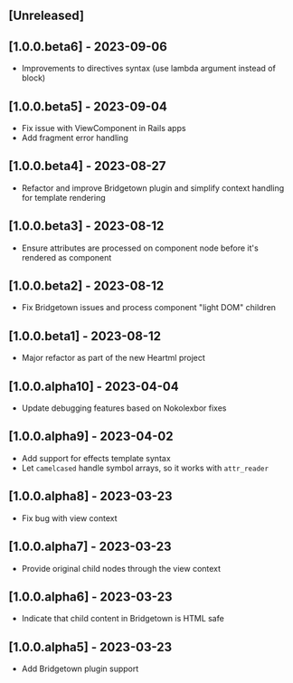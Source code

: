 ## [Unreleased]

## [1.0.0.beta6] - 2023-09-06

- Improvements to directives syntax (use lambda argument instead of block)

## [1.0.0.beta5] - 2023-09-04

- Fix issue with ViewComponent in Rails apps
- Add fragment error handling

## [1.0.0.beta4] - 2023-08-27

- Refactor and improve Bridgetown plugin and simplify context handling for template rendering

## [1.0.0.beta3] - 2023-08-12

- Ensure attributes are processed on component node before it's rendered as component

## [1.0.0.beta2] - 2023-08-12

- Fix Bridgetown issues and process component "light DOM" children

## [1.0.0.beta1] - 2023-08-12

- Major refactor as part of the new Heartml project

## [1.0.0.alpha10] - 2023-04-04

- Update debugging features based on Nokolexbor fixes

## [1.0.0.alpha9] - 2023-04-02

- Add support for effects template syntax
- Let `camelcased` handle symbol arrays, so it works with `attr_reader`

## [1.0.0.alpha8] - 2023-03-23

- Fix bug with view context

## [1.0.0.alpha7] - 2023-03-23

- Provide original child nodes through the view context

## [1.0.0.alpha6] - 2023-03-23

- Indicate that child content in Bridgetown is HTML safe

## [1.0.0.alpha5] - 2023-03-23

- Add Bridgetown plugin support
